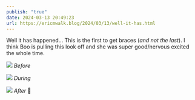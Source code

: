 ```yaml
---
publish: "true"
date: 2024-03-13 20:49:23
url: https://ericmwalk.blog/2024/03/13/well-it-has.html
---
```


Well it has happened… This is the first to get braces (*and not the last*). I think Boo is pulling this look off and she was super good/nervous excited the whole time.

![](https://ericmwalk.blog/uploads/2024/img-8220.jpeg)
*Before*

![](https://ericmwalk.blog/uploads/2024/img-8249.jpeg)
_During_

![](https://ericmwalk.blog/uploads/2024/img-8254.jpeg)
_After_ 🥰